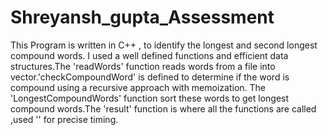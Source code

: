 # Shreyansh_gupta_Assessment
  This Program is written in C++ , to identify the longest and second longest compound words.
  I used a well defined functions and efficient data structures.The 'readWords' function reads words from a file into vector.'checkCompoundWord' is defined to determine if the word is compound using a recursive approach with memoization.
  The 'LongestCompoundWords' function sort these words to get longest compound words.The 'result' function is where all the functions are called ,used '<chrono>' for precise timing.
